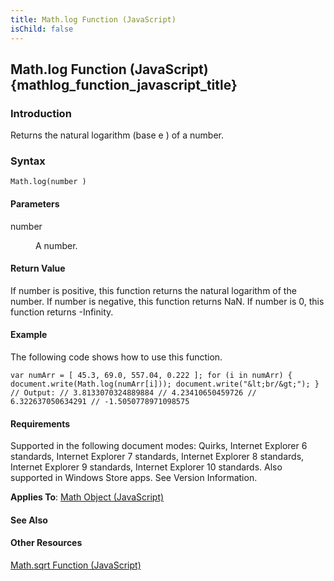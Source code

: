 ```yaml
---
title: Math.log Function (JavaScript)
isChild: false
---
```


## Math.log Function (JavaScript) {mathlog_function_javascript_title}

### Introduction 

 Returns the natural logarithm (base e ) of a number.

### Syntax 

```
Math.log(number )
```

#### Parameters 

<div id="parametersSection" class="section" name="collapseableSection" style="">
  <dl class="authored">
    <dt>
      number
    </dt>
    <dd>
      <p xmlns:util="util">
        A number.
      </p>
    </dd>
  </dl>
</div>

#### Return Value 

<div id="returnValueSection" class="section" name="collapseableSection" style="">
  <p xmlns:util="util">
    If <span class="parameter" sdata="paramReference">number</span> is positive, this function returns the natural logarithm of the number. If <span class="parameter" sdata=
    "paramReference">number</span> is negative, this function returns <span sdata="langKeyword" value="NaN"><span class="keyword">NaN</span></span>. If <span class="parameter" sdata=
    "paramReference">number</span> is 0, this function returns <span sdata="langKeyword" value="-Infinity"><span class="keyword">-Infinity</span></span>.
  </p>
</div>

#### Example 

<p xmlns:util="util">
  The following code shows how to use this function.
</p>

```
var numArr = [ 45.3, 69.0, 557.04, 0.222 ]; for (i in numArr) { document.write(Math.log(numArr[i])); document.write("&lt;br/&gt;"); } // Output: // 3.8133070324889884 // 4.23410650459726 //
6.322637050634291 // -1.5050778971098575
```

#### Requirements 

<div id="requirementsTitleSection" class="section" name="collapseableSection" style="">
  <p xmlns:util="util"></p>
  <p>
    Supported in the following document modes: Quirks, Internet Explorer 6 standards, Internet Explorer 7 standards, Internet Explorer 8 standards, Internet Explorer 9 standards, Internet Explorer 10
    standards. Also supported in Windows Store apps. See Version Information.
  </p>
  <p xmlns:util="util">
    <b>Applies To</b>: <span sdata="link"><a href="607b94cb-921c-43cd-b514-fdbc13aeced6.htm">Math Object (JavaScript)</a></span>
  </p>
</div>

#### See Also 

<div id="seeAlsoSection" class="section" name="collapseableSection" style="">
  <h4 class="subHeading">
    Other Resources
  </h4>
  <div class="seeAlsoStyle">
    <span sdata="link" xmlns:util="util"><a href="6c5438f5-ab03-4e50-969e-1da2330afc04.htm">Math.sqrt Function (JavaScript)</a></span>
  </div>
</div>

